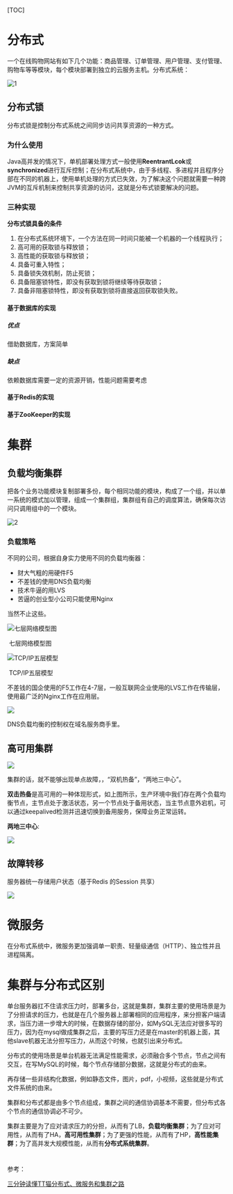 [TOC]



# 分布式

一个在线购物网站有如下几个功能：商品管理、订单管理、用户管理、支付管理、购物车等等模块，每个模块部署到独立的云服务主机。分布式系统：

![1](https://blog.52itstyle.com/usr/uploads/2017/09/3558355379.png?_=7501932)





## 分布式锁

分布式锁是控制分布式系统之间同步访问共享资源的一种方式。

### 为什么使用

Java高并发的情况下，单机部署处理方式一般使用**ReentrantLcok**或**synchronized**进行互斥控制；在分布式系统中，由于多线程、多进程并且程序分部在不同的机器上，使用单机处理的方式已失效，为了解决这个问题就需要一种跨JVM的互斥机制来控制共享资源的访问，这就是分布式锁要解决的问题。

### 三种实现

**分布式锁具备的条件**

1. 在分布式系统环境下，一个方法在同一时间只能被一个机器的一个线程执行；
2. 高可用的获取锁与释放锁；
3. 高性能的获取锁与释放锁；
4. 具备可重入特性；
5. 具备锁失效机制，防止死锁；
6. 具备阻塞锁特性，即没有获取到锁将继续等待获取锁；
7. 具备非阻塞锁特性，即没有获取到锁将直接返回获取锁失败。

#### 基于数据库的实现



##### 优点

借助数据库，方案简单

##### 缺点

依赖数据库需要一定的资源开销，性能问题需要考虑

####  基于Redis的实现



#### 基于ZooKeeper的实现





 



# 集群



## 负载均衡集群 

把各个业务功能模块复制部署多份，每个相同功能的模块，构成了一个组，并以单一系统的模式加以管理，组成一个集群组，集群组有自己的调度算法，确保每次访问只调用组中的一个模块。



![2](https://blog.52itstyle.com/usr/uploads/2017/09/963276945.png?_=7501932)

### 负载策略

不同的公司，根据自身实力使用不同的负载均衡器：

- 财大气粗的用硬件F5
- 不差钱的使用DNS负载均衡
- 技术牛逼的用LVS
- 苦逼的创业型小公司只能使用Nginx

当然不止这些。



![七层网络模型图](https://blog.52itstyle.com/usr/uploads/2017/09/1201875793.png?_=7501932)

​								七层网络模型图

![TCP/IP五层模型](https://blog.52itstyle.com/usr/uploads/2017/09/267317044.png?_=7501932)



​								TCP/IP五层模型



不差钱的国企使用的F5工作在4-7层，一般互联网企业使用的LVS工作在传输层，使用最广泛的Nginx工作在应用层。

![](https://blog.52itstyle.com/usr/uploads/2017/09/2958654172.png?_=7501932)



DNS负载均衡的控制权在域名服务商手里。

## 高可用集群

![](https://blog.52itstyle.com/usr/uploads/2017/09/2372019022.png?_=7501932)



集群的话，就不能够出现单点故障，，“双机热备”，“两地三中心”。

**双击热备**是高可用的一种体现形式，如上图所示，生产环境中我们存在两个负载均衡节点，主节点处于激活状态，另一个节点处于备用状态，当主节点意外宕机，可以通过keepalived检测并迅速切换到备用服务，保障业务正常运转。

**两地三中心**:

![](https://blog.52itstyle.com/usr/uploads/2017/09/3736806630.png?_=7501932)

## 故障转移

服务器统一存储用户状态（基于Redis 的Session 共享）

![](https://blog.52itstyle.com/usr/uploads/2017/09/541436368.png?_=7501932)

# 微服务

在分布式系统中，微服务更加强调单一职责、轻量级通信（HTTP）、独立性并且进程隔离。





# 集群与分布式区别

单台服务器扛不住请求压力时，部署多台，这就是集群，集群主要的使用场景是为了分担请求的压力，也就是在几个服务器上部署相同的应用程序，来分担客户端请求，当压力进一步增大的时候，在数据存储的部分，如MySQL无法应对很多写的压力，因为在mysql做成集群之后，主要的写压力还是在master的机器上面，其他slave机器无法分担写压力，从而这个时候，也就引出来分布式。



分布式的使用场景是单台机器无法满足性能需求，必须融合多个节点，节点之间有交互，在写MySQL的时候，每个节点存储部分数据，这就是分布式的由来。

再存储一些非结构化数据，例如静态文件，图片，pdf，小视频，这些就是分布式文件系统的由来。



集群和分布式都是由多个节点组成，集群之间的通信协调基本不需要，但分布式各个节点的通信协调必不可少。

集群主要是为了应对请求压力的分担，从而有了LB，**负载均衡集群**；为了应对可用性，从而有了HA，**高可用性集群**；为了更强的性能，从而有了HP，**高性能集群**；为了高并发大规模性能，从而有**分布式系统集群**。

# 







参考：

[三分钟读懂TT猫分布式、微服务和集群之路](https://blog.52itstyle.com/archives/1569/)

